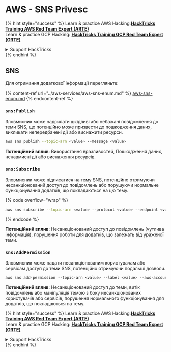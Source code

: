 # AWS - SNS Privesc

{% hint style="success" %}
Learn & practice AWS Hacking:<img src="../../../.gitbook/assets/image (1) (1) (1) (1).png" alt="" data-size="line">[**HackTricks Training AWS Red Team Expert (ARTE)**](https://training.hacktricks.xyz/courses/arte)<img src="../../../.gitbook/assets/image (1) (1) (1) (1).png" alt="" data-size="line">\
Learn & practice GCP Hacking: <img src="../../../.gitbook/assets/image (2) (1).png" alt="" data-size="line">[**HackTricks Training GCP Red Team Expert (GRTE)**<img src="../../../.gitbook/assets/image (2) (1).png" alt="" data-size="line">](https://training.hacktricks.xyz/courses/grte)

<details>

<summary>Support HackTricks</summary>

* Check the [**subscription plans**](https://github.com/sponsors/carlospolop)!
* **Join the** 💬 [**Discord group**](https://discord.gg/hRep4RUj7f) or the [**telegram group**](https://t.me/peass) or **follow** us on **Twitter** 🐦 [**@hacktricks\_live**](https://twitter.com/hacktricks_live)**.**
* **Share hacking tricks by submitting PRs to the** [**HackTricks**](https://github.com/carlospolop/hacktricks) and [**HackTricks Cloud**](https://github.com/carlospolop/hacktricks-cloud) github repos.

</details>
{% endhint %}

## SNS

Для отримання додаткової інформації перегляньте:

{% content-ref url="../aws-services/aws-sns-enum.md" %}
[aws-sns-enum.md](../aws-services/aws-sns-enum.md)
{% endcontent-ref %}

### `sns:Publish`

Зловмисник може надсилати шкідливі або небажані повідомлення до теми SNS, що потенційно може призвести до пошкодження даних, викликати непередбачені дії або виснажити ресурси.
```bash
aws sns publish --topic-arn <value> --message <value>
```
**Потенційний вплив**: Використання вразливостей, Пошкодження даних, ненавмисні дії або виснаження ресурсів.

### `sns:Subscribe`

Зловмисник може підписатися на тему SNS, потенційно отримуючи несанкціонований доступ до повідомлень або порушуючи нормальне функціонування додатків, що покладаються на цю тему.

{% code overflow="wrap" %}
```bash
aws sns subscribe --topic-arn <value> --protocol <value> --endpoint <value>
```
{% endcode %}

**Потенційний вплив**: Несанкціонований доступ до повідомлень (чутлива інформація), порушення роботи для додатків, що залежать від ураженої теми.

### `sns:AddPermission`

Зловмисник може надати несанкціонованим користувачам або сервісам доступ до теми SNS, потенційно отримуючи подальші дозволи.
```css
aws sns add-permission --topic-arn <value> --label <value> --aws-account-id <value> --action-name <value>
```
**Потенційний вплив**: Несанкціонований доступ до теми, витік повідомлень або маніпуляція темою з боку несанкціонованих користувачів або сервісів, порушення нормального функціонування для додатків, що покладаються на тему.

{% hint style="success" %}
Learn & practice AWS Hacking:<img src="../../../.gitbook/assets/image (1) (1) (1) (1).png" alt="" data-size="line">[**HackTricks Training AWS Red Team Expert (ARTE)**](https://training.hacktricks.xyz/courses/arte)<img src="../../../.gitbook/assets/image (1) (1) (1) (1).png" alt="" data-size="line">\
Learn & practice GCP Hacking: <img src="../../../.gitbook/assets/image (2) (1).png" alt="" data-size="line">[**HackTricks Training GCP Red Team Expert (GRTE)**<img src="../../../.gitbook/assets/image (2) (1).png" alt="" data-size="line">](https://training.hacktricks.xyz/courses/grte)

<details>

<summary>Support HackTricks</summary>

* Check the [**subscription plans**](https://github.com/sponsors/carlospolop)!
* **Join the** 💬 [**Discord group**](https://discord.gg/hRep4RUj7f) or the [**telegram group**](https://t.me/peass) or **follow** us on **Twitter** 🐦 [**@hacktricks\_live**](https://twitter.com/hacktricks_live)**.**
* **Share hacking tricks by submitting PRs to the** [**HackTricks**](https://github.com/carlospolop/hacktricks) and [**HackTricks Cloud**](https://github.com/carlospolop/hacktricks-cloud) github repos.

</details>
{% endhint %}
